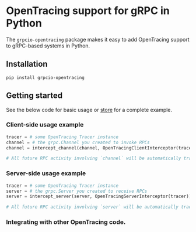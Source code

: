 # OpenTracing support for gRPC in Python

The `grpcio-opentracing` package makes it easy to add OpenTracing support to 
gRPC-based systems in Python.

## Installation

```
pip install grpcio-opentracing
```

## Getting started

See the below code for basic usage or [store](examples/store) for a complete 
example.

### Client-side usage example

```python
tracer = # some OpenTracing Tracer instance
channel = # the grpc.Channel you created to invoke RPCs
channel = intercept_channel(channel, OpenTracingClientInterceptor(tracer))

# All future RPC activity involving `channel` will be automatically traced.
```

### Server-side usage example

```python
tracer = # some OpenTracing Tracer instance
server = # the grpc.Server you created to receive RPCs
server = intercept_server(server, OpenTracingServerInterceptor(tracer))

# All future RPC activity involving `server` will be automatically traced.
```

### Integrating with other OpenTracing code.
